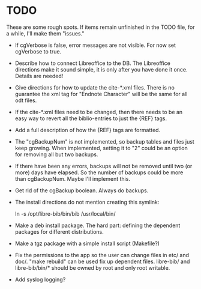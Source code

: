 # TODO

These are some rough spots. If items remain unfinished in the TODO
file, for a while, I'll make them "issues."

- If cgVerbose is false, error messages are not visible.
  For now set cgVerbose to true.

- Describe how to connect Libreoffice to the DB. The Libreoffice
  directions make it sound simple, it is only after you have done it
  once. Details are needed!

- Give directions for how to update the cite-*.xml files. There is no
  guarantee the xml tag for "Endnote Character" will be the same for
  all odt files.

- If the cite-*.xml files need to be changed, then there needs to be
  an easy way to revert all the biblio-entries to just the {REF} tags.

- Add a full description of how the {REF} tags are formatted.

- The "cgBackupNum" is not implemented, so backup tables and files
  just keep growing. When implemented, setting it to "2" could be an
  option for removing all but two backups.

- If there have been any errors, backups will not be removed until two
  (or more) days have elapsed. So the number of backups could be more
  than cgBackupNum. Maybe I'll implement this.

- Get rid of the cgBackup boolean. Always do backups.

- The install directions do not mention creating this symlink:

  ln -s /opt/libre-bib/bin/bib /usr/local/bin/

- Make a deb install package. The hard part: defining the dependent
  packages for different distributions.

- Make a tgz package with a simple install script (Makefile?)

- Fix the permissions to the app so the user can change files in etc/
  and doc/. "make rebuild" can be used fix up dependent files.
  libre-bib/ and libre-bib/bin/* should be owned by root and only root
  writable.

- Add syslog logging?
